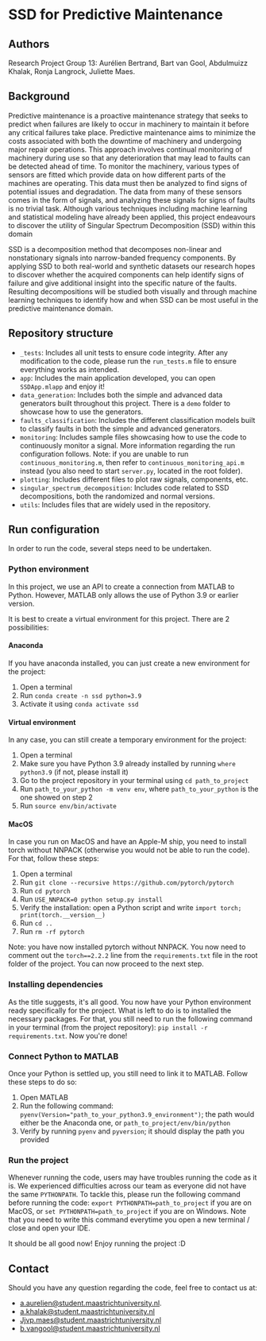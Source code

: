 # SSD for Predictive Maintenance
## Authors
Research Project Group 13: Aurélien Bertrand, Bart van Gool, Abdulmuizz Khalak, Ronja Langrock, Juliette Maes.

## Background
Predictive maintenance is a proactive maintenance strategy that seeks to predict when failures are likely to occur in machinery to maintain it before any critical failures take place. Predictive maintenance aims to minimize the costs associated with both the downtime of machinery and undergoing major repair operations. This approach involves continual monitoring of machinery during use so that any deterioration that may lead to faults can be detected ahead of time. To monitor the machinery, various types of sensors are fitted which provide data on how different parts of the machines are operating. This data must then be analyzed to find signs of potential issues and degradation. The data from many of these sensors comes in the form of signals, and analyzing these signals for signs of faults is no trivial task. Although various techniques including machine learning and statistical modeling have already been applied, this project endeavours to discover the utility of Singular Spectrum Decomposition (SSD) within this domain

SSD is a decomposition method that decomposes non-linear and nonstationary signals into narrow-banded frequency components. By applying SSD to both real-world and synthetic datasets our research hopes to discover whether the acquired components can help identify signs of failure and give additional insight into the specific nature of the faults. Resulting decompositions will be studied both visually and through machine learning techniques to identify how and when SSD can be most useful in the predictive maintenance domain.

## Repository structure
- `_tests`: Includes all unit tests to ensure code integrity. After any modification to the code, please run the `run_tests.m` file to ensure everything works as intended.
- `app`: Includes the main application developed, you can open `SSDApp.mlapp` and enjoy it!
- `data_generation`: Includes both the simple and advanced data generators built throughout this project. There is a `demo` folder to showcase how to use the generators.
- `faults_classification`: Includes the different classification models built to classify faults in both the simple and advanced generators.
- `monitoring`: Includes sample files showcasing how to use the code to continuously monitor a signal. More information regarding the run configuration follows. Note: if you are unable to run `continuous_monitoring.m`, then refer to `continuous_monitoring_api.m` instead (you also need to start `server.py`, located in the root folder).
- `plotting`: Includes different files to plot raw signals,  components, etc.
- `singular_spectrum_decomposition`:  Includes code related to SSD decompositions, both the randomized and normal versions.
- `utils`: Includes files that are widely used in the repository.

## Run configuration
In order to run the code, several steps need to be undertaken.

### Python environment
In this project, we use an API to create a connection from MATLAB to Python. However, MATLAB only allows the use of Python 3.9 or earlier version.

It is best to create a virtual environment for this project. There are 2 possibilities:
#### Anaconda
If you have anaconda installed, you can just create a new environment for the project:
1. Open a terminal
2. Run `conda create -n ssd python=3.9`
3. Activate it using `conda activate ssd`

#### Virtual environment
In any case, you can still create a temporary environment for the project:
1. Open a terminal
2. Make sure you have Python 3.9 already installed by running `where python3.9` (if not, please install it)
3. Go to the project repository in your terminal using `cd path_to_project`
4. Run `path_to_your_python -m venv env`, where `path_to_your_python` is the one showed on step 2
4. Run `source env/bin/activate`

#### MacOS
In case you run on MacOS and have an Apple-M ship, you need to install torch without NNPACK (otherwise you would not be able to run the code). For that, follow these steps:
1. Open a terminal
2. Run `git clone --recursive https://github.com/pytorch/pytorch`
3. Run `cd pytorch`
4. Run `USE_NNPACK=0 python setup.py install`
5. Verify the installation: open a Python script and write `import torch; print(torch.__version__)`
6. Run `cd ..`
7. Run `rm -rf pytorch`

Note: you have now installed pytorch without NNPACK. You now need to comment out the `torch==2.2.2` line from the `requirements.txt` file in the root folder of the project. You can now proceed to the next step.

### Installing dependencies
As the title suggests, it's all good. You now have your Python environment ready specifically for the project. What is left to do is to installed the necessary packages. For that, you still need to run the following command in your terminal (from the project repository): `pip install -r requirements.txt`. Now you're done!

### Connect Python to MATLAB
Once your Python is settled up, you still need to link it to MATLAB. Follow these steps to do so:
1. Open MATLAB
2. Run the following command: `pyenv(Version="path_to_your_python3.9_environment")`; the path would either be the Anaconda one, or `path_to_project/env/bin/python`
3. Verify by running `pyenv` and `pyversion`; it should display the path you provided

### Run the project
Whenever running the code, users may have troubles running the code as it is. We experienced difficulties across our team as everyone did not have the same `PYTHONPATH`. To tackle this, please run the following command before running the code: `export PYTHONPATH=path_to_project` if you are on MacOS, or `set PYTHONPATH=path_to_project` if you are on Windows. Note that you need to write this command everytime you open a new terminal / close and open your IDE.

It should be all good now! Enjoy running the project :D

## Contact
Should you have any question regarding the code, feel free to contact us at:
- a.aurelien@student.maastrichtuniversity.nl.
- a.khalak@student.maastrichtuniversity.nl
- Jjvp.maes@student.maastrichtuniversity.nl
- b.vangool@student.maastrichtuniversity.nl
